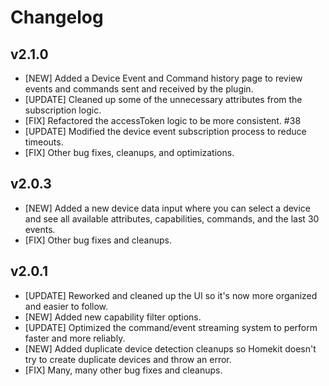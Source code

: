 
# Changelog

## v2.1.0
- [NEW] Added a Device Event and Command history page to review events and commands sent and received by the plugin.
- [UPDATE] Cleaned up some of the unnecessary attributes from the subscription logic.
- [FIX] Refactored the accessToken logic to be more consistent. #38
- [UPDATE] Modified the device event subscription process to reduce timeouts.
- [FIX] Other bug fixes, cleanups, and optimizations.

## v2.0.3
- [NEW] Added a new device data input where you can select a device and see all available attributes, capabilities, commands, and the last 30 events.
- [FIX] Other bug fixes and cleanups.

## v2.0.1
- [UPDATE] Reworked and cleaned up the UI so it's now more organized and easier to follow.
- [NEW] Added new capability filter options.
- [UPDATE] Optimized the command/event streaming system to perform faster and more reliably.
- [NEW] Added duplicate device detection cleanups so Homekit doesn't try to create duplicate devices and throw an error.
- [FIX] Many, many other bug fixes and cleanups.
